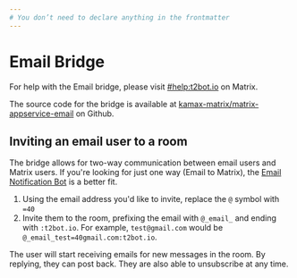 ```yaml
---
# You don’t need to declare anything in the frontmatter
---
```


# Email Bridge

For help with the Email bridge, please visit [#help:t2bot.io](https://matrix.to/#/#help:t2bot.io)
on Matrix.

The source code for the bridge is available at [kamax-matrix/matrix-appservice-email](https://github.com/kamax-io/matrix-appservice-email) on Github.


## Inviting an email user to a room

The bridge allows for two-way communication between email users and Matrix users. If you're looking for
just one way (Email to Matrix), the [Email Notification Bot](/emailbot) is a better fit.

1. Using the email address you'd like to invite, replace the `@` symbol with `=40`
2. Invite them to the room, prefixing the email with `@_email_` and ending with `:t2bot.io`. For example,
   `test@gmail.com` would be `@_email_test=40gmail.com:t2bot.io`.

The user will start receiving emails for new messages in the room. By replying, they can post back. They
are also able to unsubscribe at any time.
